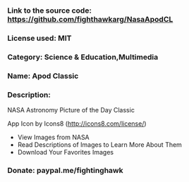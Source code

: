 ### Link to the source code: https://github.com/fighthawkarg/NasaApodCL
### License used: MIT
### Category: Science & Education,Multimedia
### Name: Apod Classic
### Description:

NASA Astronomy Picture of the Day Classic

App Icon by Icons8 (http://icons8.com/license/)

* View Images from NASA
* Read Descriptions of Images to Learn More About Them
* Download Your Favorites Images

### Donate: paypal.me/fightinghawk
